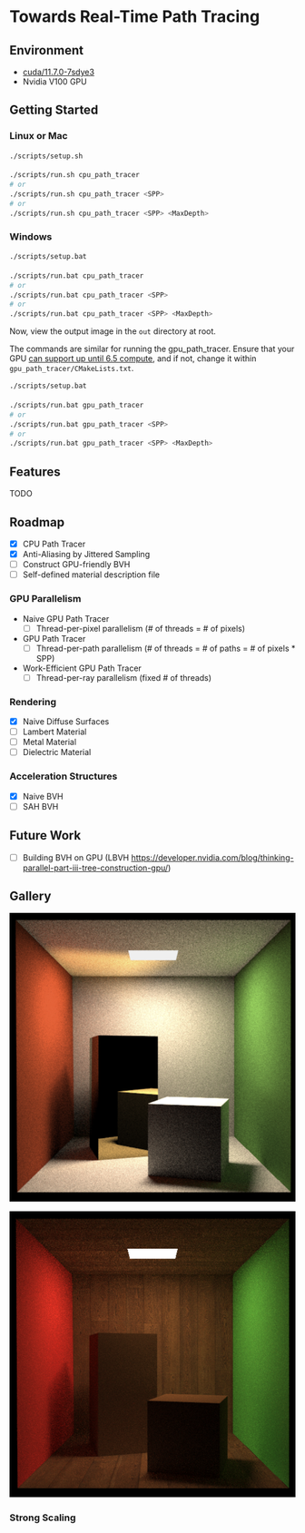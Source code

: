 # Towards Real-Time Path Tracing

## Environment

- [cuda/11.7.0-7sdye3](https://developer.nvidia.com/cuda-toolkit)
- Nvidia V100 GPU

## Getting Started

### Linux or Mac

```bash
./scripts/setup.sh

./scripts/run.sh cpu_path_tracer 
# or
./scripts/run.sh cpu_path_tracer <SPP>
# or
./scripts/run.sh cpu_path_tracer <SPP> <MaxDepth>
```

### Windows

```bash
./scripts/setup.bat

./scripts/run.bat cpu_path_tracer 
# or
./scripts/run.bat cpu_path_tracer <SPP>
# or
./scripts/run.bat cpu_path_tracer <SPP> <MaxDepth>
```

Now, view the output image in the `out` directory at root.

The commands are similar for running the gpu_path_tracer. Ensure that your GPU [can support up until 6.5 compute](https://developer.nvidia.com/cuda-gpus), and if not, change it within `gpu_path_tracer/CMakeLists.txt`.

```bash
./scripts/setup.bat

./scripts/run.bat gpu_path_tracer 
# or
./scripts/run.bat gpu_path_tracer <SPP>
# or
./scripts/run.bat gpu_path_tracer <SPP> <MaxDepth>
```

## Features

TODO

## Roadmap

- [x] CPU Path Tracer
- [x] Anti-Aliasing by Jittered Sampling
- [ ] Construct GPU-friendly BVH
- [ ] Self-defined material description file

### GPU Parallelism

- Naive GPU Path Tracer
  - [ ] Thread-per-pixel parallelism (# of threads = # of pixels)
- GPU Path Tracer
  - [ ] Thread-per-path parallelism (# of threads = # of paths = # of pixels * SPP)
- Work-Efficient GPU Path Tracer
  - [ ] Thread-per-ray parallelism (fixed # of threads)

### Rendering

- [x] Naive Diffuse Surfaces
- [ ] Lambert Material
- [ ] Metal Material
- [ ] Dielectric Material

### Acceleration Structures

- [x] Naive BVH
- [ ] SAH BVH

## Future Work

- [ ] Building BVH on GPU (LBVH <https://developer.nvidia.com/blog/thinking-parallel-part-iii-tree-construction-gpu/>)

## Gallery

![Multiple Importance Sampling](gallery/mis.png)

![Texturing](gallery/TextureTest.png)


### Strong Scaling